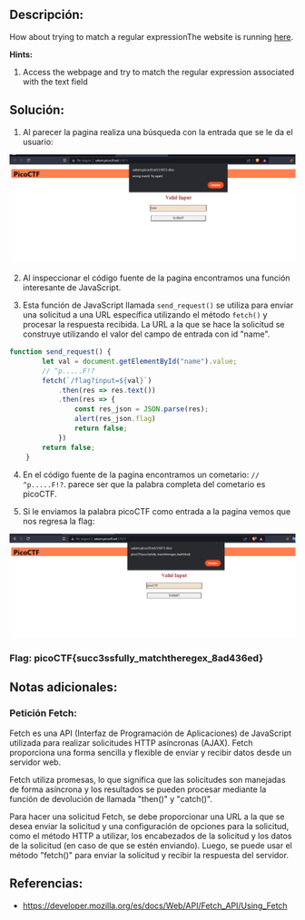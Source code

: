 ## Descripción:
How about trying to match a regular expressionThe website is running [here](http://saturn.picoctf.net:51873/).

**Hints:**
1. Access the webpage and try to match the regular expression associated with the text field

## Solución:
1. Al parecer la pagina realiza una búsqueda con la entrada que se le da el usuario: 

![reto we](images/reto_ctf_we.png)

2. Al inspeccionar el código fuente de la pagina encontramos una función interesante de JavaScript. 

3. Esta función de JavaScript llamada `send_request()` se utiliza para enviar una solicitud a una URL específica utilizando el método `fetch()` y procesar la respuesta recibida. La URL a la que se hace la solicitud se construye utilizando el valor del campo de entrada con id "name".

```javascript
function send_request() {
		let val = document.getElementById("name").value;
		// ^p.....F!?
		fetch(`/flag?input=${val}`)
			.then(res => res.text())
			.then(res => {
				const res_json = JSON.parse(res);
				alert(res_json.flag)
				return false;
			})
		return false;
	}
```

4. En el código fuente de la pagina encontramos un cometario: `// ^p.....F!?`. parece ser que la palabra completa del cometario es picoCTF.

5. Si le enviamos la palabra picoCTF como entrada a la pagina vemos que nos regresa la flag: 

![flag](images/flag_we.png)

### Flag: picoCTF{succ3ssfully_matchtheregex_8ad436ed}

## Notas adicionales:

### Petición Fetch:
Fetch es una API (Interfaz de Programación de Aplicaciones) de JavaScript utilizada para realizar solicitudes HTTP asíncronas (AJAX). Fetch proporciona una forma sencilla y flexible de enviar y recibir datos desde un servidor web.

Fetch utiliza promesas, lo que significa que las solicitudes son manejadas de forma asíncrona y los resultados se pueden procesar mediante la función de devolución de llamada "then()" y "catch()".

Para hacer una solicitud Fetch, se debe proporcionar una URL a la que se desea enviar la solicitud y una configuración de opciones para la solicitud, como el método HTTP a utilizar, los encabezados de la solicitud y los datos de la solicitud (en caso de que se estén enviando). Luego, se puede usar el método "fetch()" para enviar la solicitud y recibir la respuesta del servidor.

## Referencias:
- https://developer.mozilla.org/es/docs/Web/API/Fetch_API/Using_Fetch